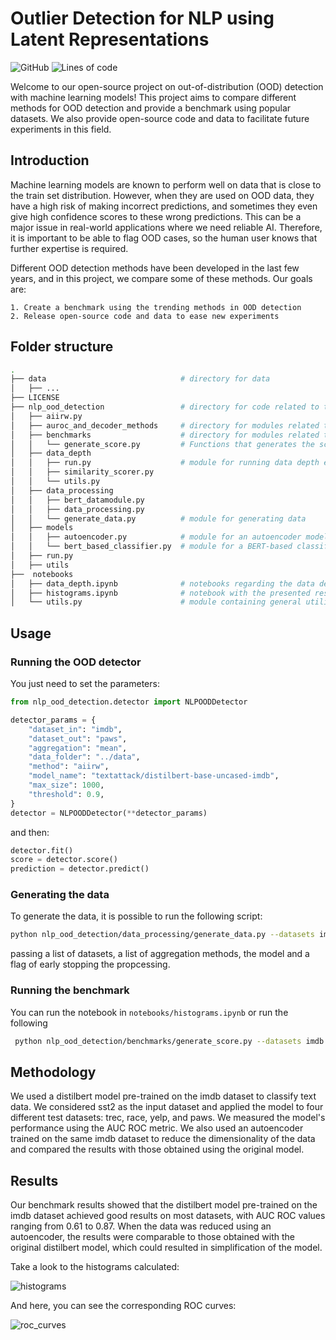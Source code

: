# Outlier Detection for NLP using Latent Representations


![GitHub](https://img.shields.io/github/license/jose-melo/nlp-ood-detection) ![Lines of code](https://img.shields.io/tokei/lines/github/jose-melo/nlp-ood-detection)

Welcome to our open-source project on out-of-distribution (OOD) detection with machine learning models! This project aims to compare different methods for OOD detection and provide a benchmark using popular datasets. We also provide open-source code and data to facilitate future experiments in this field.

## Introduction

Machine learning models are known to perform well on data that is close to the train set distribution. However, when they are used on OOD data, they have a high risk of making incorrect predictions, and sometimes they even give high confidence scores to these wrong predictions. This can be a major issue in real-world applications where we need reliable AI. Therefore, it is important to be able to flag OOD cases, so the human user knows that further expertise is required.

Different OOD detection methods have been developed in the last few years, and in this project, we compare some of these methods. Our goals are:

    1. Create a benchmark using the trending methods in OOD detection
    2. Release open-source code and data to ease new experiments

## Folder structure

```bash
.
├── data                              # directory for data
│   ├── ...                           
├── LICENSE                           
├── nlp_ood_detection                 # directory for code related to the natural language processing (NLP) out-of-distribution (OOD) detection
│   ├── aiirw.py                      
│   ├── auroc_and_decoder_methods     # directory for modules related to Area Under the Receiver Operating Characteristics (AUROC) and decoder methods
│   ├── benchmarks                    # directory for modules related to benchmarking
│   │   └── generate_score.py         # Functions that generates the score
│   ├── data_depth                   
│   │   ├── run.py                    # module for running data depth experiments
│   │   ├── similarity_scorer.py      
│   │   └── utils.py                 
│   ├── data_processing              
│   │   ├── bert_datamodule.py        
│   │   ├── data_processing.py        
│   │   └── generate_data.py          # module for generating data
│   ├── models                      
│   │   ├── autoencoder.py            # module for an autoencoder model
│   │   └── bert_based_classifier.py  # module for a BERT-based classifier model
│   ├── run.py                       
│   ├── utils                        
├──  notebooks                      
│   ├── data_depth.ipynb              # notebooks regarding the data depth analysis
│   ├── histograms.ipynb              # notebook with the presented results
│   └── utils.py                      # module containing general utilities for the project

```
## Usage

### Running the OOD detector

You just need to set the parameters:

```python
from nlp_ood_detection.detector import NLPOODDetector

detector_params = {
    "dataset_in": "imdb",
    "dataset_out": "paws",
    "aggregation": "mean",
    "data_folder": "../data",
    "method": "aiirw",
    "model_name": "textattack/distilbert-base-uncased-imdb",
    "max_size": 1000,
    "threshold": 0.9,
}
detector = NLPOODDetector(**detector_params)
```
and then:

```python
detector.fit()
score = detector.score()
prediction = detector.predict()
```

### Generating the data

To generate the data, it is possible to run the following script:

```bash
python nlp_ood_detection/data_processing/generate_data.py --datasets imdb sst2 --aggregations mean last two_last --model_name distilbert-base-uncased --early_stopping 250
```
passing a list of datasets, a list of aggregation methods, the model and a flag of early stopping the propcessing.


### Running the benchmark

You can run the notebook in `notebooks/histograms.ipynb` or run the following
```bash
 python nlp_ood_detection/benchmarks/generate_score.py --datasets imdb ag_news --aggregations mean max --method maha energy
```

## Methodology

We used a distilbert model pre-trained on the imdb dataset to classify text data. We considered sst2 as the input dataset and applied the model to four different test datasets: trec, race, yelp, and paws. We measured the model's performance using the AUC ROC metric. We also used an autoencoder trained on the same imdb dataset to reduce the dimensionality of the data and compared the results with those obtained using the original model.

## Results
Our benchmark results showed that the distilbert model pre-trained on the imdb dataset achieved good results on most datasets, with AUC ROC values ranging from 0.61 to 0.87. When the data was reduced using an autoencoder, the results were comparable to those obtained with the original distilbert model, which could resulted in simplification of the model.

Take a look to the histograms calculated:

![histograms](https://user-images.githubusercontent.com/24592687/233766247-cf81b82a-4186-4916-bf5b-ff5c93cb0810.png)

And here, you can see the corresponding ROC curves:

![roc_curves](https://user-images.githubusercontent.com/24592687/233766248-3ef4126a-a291-4111-873b-16218708d89b.png)
